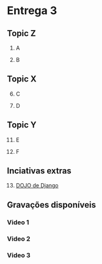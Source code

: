 # Entrega 3

## Topic Z

01. A

02. B

## Topic X

06. C

07. D

## Topic Y

11. E

12. F

## Inciativas extras

13. [DOJO de Django](pages/django_dojo.md)


## Gravações disponíveis

### Video 1

<!-- <p align='center'>
    <iframe width="560" height="315" src="https://www.youtube.com/embed/c_IrIZGX4M8" title="YouTube video player" frameborder="0" allow="accelerometer; autoplay; clipboard-write; encrypted-media; gyroscope; picture-in-picture" allowfullscreen>
    </iframe>
</p> -->


### Video 2

<!-- <p align='center'>
    <iframe width="560" height="315" src="https://www.youtube.com/embed/6-9a-y_N_DQ" title="YouTube video player" frameborder="0" allow="accelerometer; autoplay; clipboard-write; encrypted-media; gyroscope; picture-in-picture" allowfullscreen></iframe>
</p> -->


### Video 3

<!-- <p align='center'>
    <iframe width="560" height="315" src="https://www.youtube.com/embed/_Rza2fgePQ0" title="YouTube video player" frameborder="0" allow="accelerometer; autoplay; clipboard-write; encrypted-media; gyroscope; picture-in-picture" allowfullscreen></iframe>
</p> -->